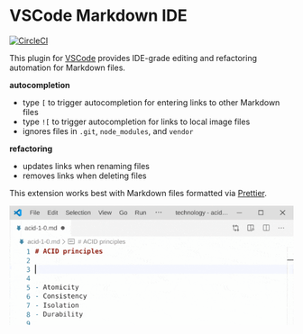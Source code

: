 # VSCode Markdown IDE

[![CircleCI](https://circleci.com/gh/kevgo/vscode-markdown-ide.svg?style=shield)](https://circleci.com/gh/kevgo/vscode-markdown-ide)

This plugin for [VSCode](https://code.visualstudio.com) provides IDE-grade
editing and refactoring automation for Markdown files.

**autocompletion**

- type `[` to trigger autocompletion for entering links to other Markdown files
- type `![` to trigger autocompletion for links to local image files
- ignores files in `.git`, `node_modules`, and `vendor`

**refactoring**

- updates links when renaming files
- removes links when deleting files

This extension works best with Markdown files formatted via
[Prettier](https://prettier.io).

![autocompletion demo](https://raw.githubusercontent.com/kevgo/vscode-markdown-ide/master/documentation/autocomplete.gif)
